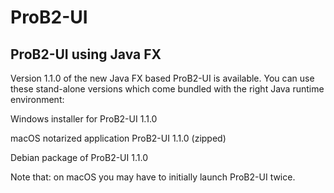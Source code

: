 # ProB2-UI
## ProB2-UI using Java FX
Version 1.1.0 of the new Java FX based ProB2-UI is available. You can use these stand-alone versions which come bundled with the right Java runtime environment:

Windows installer for ProB2-UI 1.1.0

macOS notarized application ProB2-UI 1.1.0 (zipped)

Debian package of ProB2-UI 1.1.0

Note that: on macOS you may have to initially launch ProB2-UI twice.
